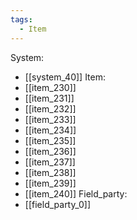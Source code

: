 ```yaml
---
tags:
  - Item
---
```

System:
- [[system_40]]
Item:
- [[item_230]]
- [[item_231]]
- [[item_232]]
- [[item_233]]
- [[item_234]]
- [[item_235]]
- [[item_236]]
- [[item_237]]
- [[item_238]]
- [[item_239]]
- [[item_240]]
Field_party:
- [[field_party_0]]
